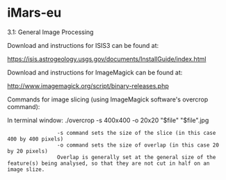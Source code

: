 # iMars-eu
3.1: General Image Processing

Download and instructions for ISIS3 can be found at: 

https://isis.astrogeology.usgs.gov/documents/InstallGuide/index.html

Download and instructions for ImageMagick can be found at:

http://www.imagemagick.org/script/binary-releases.php

Commands for image slicing (using ImageMagick software's overcrop command):

In terminal window:
					./overcrop -s 400x400 -o 20x20 "$file" "$file".jpg

					-s command sets the size of the slice (in this case 400 by 400 pixels)
					-o command sets the size of overlap (in this case 20 by 20 pixels)
					Overlap is generally set at the general size of the feature(s) being analysed, so that they are not cut in half on an image slize.

